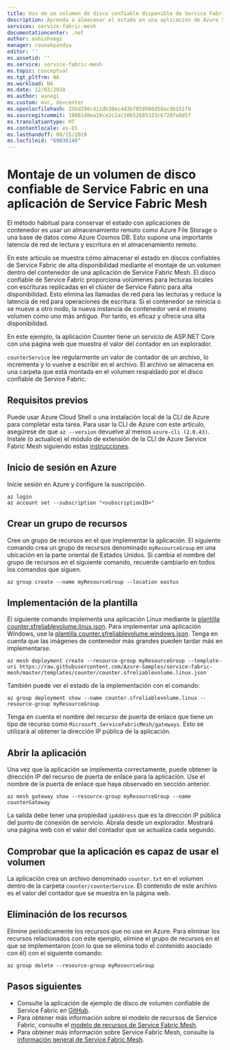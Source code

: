 ```yaml
---
title: Uso de un volumen de disco confiable disponible de Service Fabric en una aplicación de Azure Service Fabric Mesh | Microsoft Docs
description: Aprenda a almacenar el estado en una aplicación de Azure Service Fabric Mesh montando el volumen de disco confiable de Service Fabric en el contenedor mediante la CLI de Azure.
services: service-fabric-mesh
documentationcenter: .net
author: ashishnegi
manager: raunakpandya
editor: ''
ms.assetid: ''
ms.service: service-fabric-mesh
ms.topic: conceptual
ms.tgt_pltfrm: NA
ms.workload: NA
ms.date: 12/03/2018
ms.author: asnegi
ms.custom: mvc, devcenter
ms.openlocfilehash: 25bd298c412db38ec4d3b7859580d58ac9b151fb
ms.sourcegitcommit: 18061d0ea18ce2c2ac10652685323c6728fe8d5f
ms.translationtype: HT
ms.contentlocale: es-ES
ms.lasthandoff: 08/15/2019
ms.locfileid: "69036146"
---
```

# <a name="mount-highly-available-service-fabric-reliable-disk-based-volume-in-a-service-fabric-mesh-application"></a>Montaje de un volumen de disco confiable de Service Fabric en una aplicación de Service Fabric Mesh 
El método habitual para conservar el estado con aplicaciones de contenedor es usar un almacenamiento remoto como Azure File Storage o una base de datos como Azure Cosmos DB. Esto supone una importante latencia de red de lectura y escritura en el almacenamiento remoto.

En este artículo se muestra cómo almacenar el estado en discos confiables de Service Fabric de alta disponibilidad mediante el montaje de un volumen dentro del contenedor de una aplicación de Service Fabric Mesh.
El disco confiable de Service Fabric proporciona volúmenes para lecturas locales con escrituras replicadas en el clúster de Service Fabric para alta disponibilidad. Esto elimina las llamadas de red para las lecturas y reduce la latencia de red para operaciones de escritura. Si el contenedor se reinicia o se mueve a otro nodo, la nueva instancia de contenedor verá el mismo volumen como uno más antiguo. Por tanto, es eficaz y ofrece una alta disponibilidad.

En este ejemplo, la aplicación Counter tiene un servicio de ASP.NET Core con una página web que muestra el valor del contador en un explorador.

`counterService` lee regularmente un valor de contador de un archivo, lo incrementa y lo vuelve a escribir en el archivo. El archivo se almacena en una carpeta que está montada en el volumen respaldado por el disco confiable de Service Fabric.

## <a name="prerequisites"></a>Requisitos previos

Puede usar Azure Cloud Shell o una instalación local de la CLI de Azure para completar esta tarea. Para usar la CLI de Azure con este artículo, asegúrese de que `az --version` devuelve al menos `azure-cli (2.0.43)`.  Instale (o actualice) el módulo de extensión de la CLI de Azure Service Fabric Mesh siguiendo estas [instrucciones](service-fabric-mesh-howto-setup-cli.md).

## <a name="sign-in-to-azure"></a>Inicio de sesión en Azure

Inicie sesión en Azure y configure la suscripción.

```azurecli-interactive
az login
az account set --subscription "<subscriptionID>"
```

## <a name="create-a-resource-group"></a>Crear un grupo de recursos

Cree un grupo de recursos en el que implementar la aplicación. El siguiente comando crea un grupo de recursos denominado `myResourceGroup` en una ubicación en la parte oriental de Estados Unidos. Si cambia el nombre del grupo de recursos en el siguiente comando, recuerde cambiarlo en todos los comandos que siguen.

```azurecli-interactive
az group create --name myResourceGroup --location eastus
```

## <a name="deploy-the-template"></a>Implementación de la plantilla

El siguiente comando implementa una aplicación Linux mediante la [plantilla counter.sfreliablevolume.linux.json](https://github.com/Azure-Samples/service-fabric-mesh/blob/master/templates/counter/counter.sfreliablevolume.linux.json). Para implementar una aplicación Windows, use la [plantilla counter.sfreliablevolume.windows.json](https://github.com/Azure-Samples/service-fabric-mesh/blob/master/templates/counter/counter.sfreliablevolume.windows.json). Tenga en cuenta que las imágenes de contenedor más grandes pueden tardar más en implementarse.

```azurecli-interactive
az mesh deployment create --resource-group myResourceGroup --template-uri https://raw.githubusercontent.com/Azure-Samples/service-fabric-mesh/master/templates/counter/counter.sfreliablevolume.linux.json
```

También puede ver el estado de la implementación con el comando:

```azurecli-interactive
az group deployment show --name counter.sfreliablevolume.linux --resource-group myResourceGroup
```

Tenga en cuenta el nombre del recurso de puerta de enlace que tiene un tipo de recurso como `Microsoft.ServiceFabricMesh/gateways`. Esto se utilizará al obtener la dirección IP pública de la aplicación.

## <a name="open-the-application"></a>Abrir la aplicación

Una vez que la aplicación se implementa correctamente, puede obtener la dirección IP del recurso de puerta de enlace para la aplicación. Use el nombre de la puerta de enlace que haya observado en sección anterior.
```azurecli-interactive
az mesh gateway show --resource-group myResourceGroup --name counterGateway
```

La salida debe tener una propiedad `ipAddress` que es la dirección IP pública del punto de conexión de servicio. Ábrala desde un explorador. Mostrará una página web con el valor del contador que se actualiza cada segundo.

## <a name="verify-that-the-application-is-able-to-use-the-volume"></a>Comprobar que la aplicación es capaz de usar el volumen

La aplicación crea un archivo denominado `counter.txt` en el volumen dentro de la carpeta `counter/counterService`. El contenido de este archivo es el valor del contador que se muestra en la página web.

## <a name="delete-the-resources"></a>Eliminación de los recursos

Elimine periódicamente los recursos que no use en Azure. Para eliminar los recursos relacionados con este ejemplo, elimine el grupo de recursos en el que se implementaron (con lo que se elimina todo el contenido asociado con él) con el siguiente comando:

```azurecli-interactive
az group delete --resource-group myResourceGroup
```

## <a name="next-steps"></a>Pasos siguientes

- Consulte la aplicación de ejemplo de disco de volumen confiable de Service Fabric en [GitHub](https://github.com/Azure-Samples/service-fabric-mesh/tree/master/src/counter).
- Para obtener más información sobre el modelo de recursos de Service Fabric, consulte el [modelo de recursos de Service Fabric Mesh](service-fabric-mesh-service-fabric-resources.md).
- Para obtener más información sobre Service Fabric Mesh, consulte la [información general de Service Fabric Mesh](service-fabric-mesh-overview.md).
